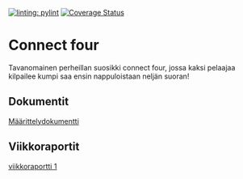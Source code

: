 [![linting: pylint](https://img.shields.io/badge/linting-pylint-yellowgreen)](https://github.com/PyCQA/pylint) [![Coverage Status](https://coveralls.io/repos/github/seppaemi/tiralabra-s2022/badge.svg?branch=main)](https://coveralls.io/github/seppaemi/tiralabra-s2022?branch=main)
# Connect four 
Tavanomainen perheillan suosikki connect four, jossa kaksi pelaajaa kilpailee kumpi saa ensin nappuloistaan neljän suoran! 

## Dokumentit
[Määrittelydokumentti](https://github.com/seppaemi/tiralabra-s2022/blob/main/Dokumentaatio/m%C3%A4%C3%A4rittelydokumentti.md)

## Viikkoraportit
[viikkoraportti 1](https://github.com/seppaemi/tiralabra-s2022/blob/main/Dokumentaatio/Viikkoraportit/viikkoraportti_1.md)

